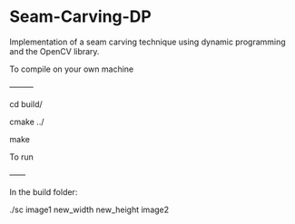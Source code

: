 # Seam-Carving-DP
Implementation of a seam carving technique using dynamic programming and the OpenCV library.

To compile on your own machine

———

cd build/

cmake ../

make


To run

——

In the build folder:

./sc image1 new_width new_height image2
